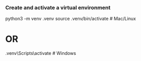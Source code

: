 ### Create and activate a virtual environment
python3 -m venv .venv
source .venv/bin/activate  # Mac/Linux
# OR
.venv\Scripts\activate      # Windows